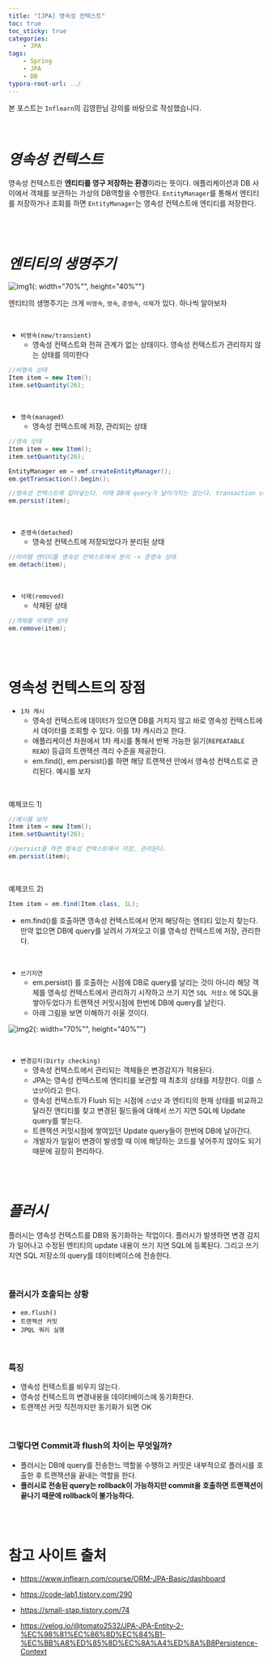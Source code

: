 ```yaml
---
title: "[JPA] 영속성 컨텍스트"
toc: true
toc_sticky: true
categories: 
    - JPA
tags:
    - Spring
    - JPA
    - DB
typora-root-url: ../
---
```


본 포스트는 `Inflearn`의 김영한님 강의를 바탕으로 작성했습니다.

<br>



# *영속성 컨텍스트*

영속성 컨텍스트란 **엔티티를 영구 저장하는 환경**이라는 뜻이다. 애플리케이션과 DB 사이에서 객체를 보관하는 가상의 DB역할을 수행한다. `EntityManager`를 통해서 엔티티를 저장하거나 조회를 하면 `EntityManager`는 영속성 컨텍스트에 엔티티를 저장한다.

<br>

<br>



# *엔티티의 생명주기*



![img1](/assets/images/25_1.png){: width="70%"", height="40%""}

엔티티의 생명주기는 크게 `비영속`, `영속`, `준영속`, `삭제`가 있다. 하나씩 알아보자

<br>



* `비영속(new/transient)`
  * 영속성 컨텍스트와 전혀 관계가 없는 상태이다. 영속성 컨텍스트가 관리하지 않는 상태를 의미한다

```java
//비영속 상태
Item item = new Item();
item.setQuantity(26);
```

<br>

* `영속(managed)` 
  * 영속성 컨텍스트에 저장, 관리되는 상태

```java
//영속 상태
Item item = new Item();
item.setQuantity(26);

EntityManager em = emf.createEntityManager();
em.getTransaction().begin();

//영속성 컨텍스트에 집어넣는다. 이때 DB에 query가 날아가지는 않는다. transaction commit 시점에 query가 날아감.
em.persist(item);
```

<br>

* `준영속(detached)`
  * 영속성 컨텍스트에 저장되었다가 분리된 상태

```java
//아이템 엔티티를 영속성 컨텍스트에서 분리 -> 준영속 상태
em.detach(item);
```

<br>

* `삭제(removed)`
  * 삭제된 상태

```java
//객체를 삭제한 상태
em.remove(item);
```

<br>

<br>



# 영속성 컨텍스트의 장점

* `1차 캐시`
  * 영속성 컨텍스트에 데이터가 있으면 DB를 거치지 않고 바로 영속성 컨텍스트에서 데이터를 조회할 수 있다. 이를 1차 캐시라고 한다.
  * 애플리케이션 차원에서 1차 캐시를 통해서 반복 가능한 읽기(`REPEATABLE READ`) 등급의 트랜잭션 격리 수준을 제공한다.
  * em.find(), em.persist()를 하면 해당 트랜잭션 안에서 영속성 컨텍스트로 관리된다. 예시를 보자

<br>

예제코드 1)

```java
//예시를 보자
Item item = new Item();
item.setQuantity(26);

//persist를 하면 영속성 컨텍스트에서 저장, 관리된다.
em.persist(item);
```

<br>

예제코드 2)

```java
Item item = em.find(Item.class, 1L);
```

* em.find()를 호출하면 영속성 컨텍스트에서 먼저 해당하는 엔티티 있는지 찾는다. 만약 없으면 DB에 query를 날려서 가져오고 이를 영속성 컨텍스트에 저장, 관리한다.

<br>

* `쓰기지연`
  * em.persist() 를 호출하는 시점에 DB로 query를 날리는 것이 아니라 해당 객체를 영속성 컨텍스트에서 관리하기 시작하고 쓰기 지연 `SQL 저장소` 에 SQL을 쌓아두었다가 트랜잭션 커밋시점에 한번에 DB에 query를 날린다.
  * 아래 그림을 보면 이해하기 쉬울 것이다.

![img2](/assets/images/25_2.png){: width="70%"", height="40%""}

<br>

* `변경감지(Dirty checking)`
  * 영속성 컨텍스트에서 관리되는 객체들은 변경감지가 적용된다.
  * JPA는 영속성 컨텍스트에 엔티티를 보관할 때 최초의 상태를 저장한다. 이를 `스냅샷`이라고 한다.
  * 영속성 컨텍스트가 Flush 되는 시점에 `스냅샷` 과 엔티티의 현재 상태를 비교하고 달라진 엔티티를 찾고 변경된 필드들에 대해서 쓰기 지연 SQL에 Update query를 쌓는다.
  * 트랜잭션 커밋시점에 쌓여있던 Update query들이 한번에 DB에 날아간다.
  * 개발자가 일일이 변경이 발생할 때 이에 해당하는 코드를 넣어주지 않아도 되기 때문에 굉장히 편리하다.

<br>

<br>



# *플러시*

플러시는 영속성 컨텍스트를 DB와 동기화하는 작업이다. 플러시가 발생하면 변경 감지가 일어나고 수정된 엔티티의 update 내용이 쓰기 지연 SQL에 등록된다. 그리고 쓰기 지연 SQL 저장소의 query를 데이터베이스에 전송한다.

<br>

### 플러시가 호출되는 상황

* `em.flush()`
* `트랜젝션 커밋`
* `JPQL 쿼리 실행`

<br>

### 특징

* 영속성 컨텍스트를 비우지 않는다.
* 영속성 컨텍스트의 변경내용을 데이터베이스에 동기화한다.
* 트랜잭션 커밋 직전까지만 동기화가 되면 OK

<br>

### 그렇다면 Commit과 flush의 차이는 무엇일까?

* 플러시는 DB에 query를 전송한느 역할을 수행하고 커밋은 내부적으로 플러시를 호출한 후 트랜잭션을 끝내는 역할을 한다.
* **플러시로 전송된 query는 rollback이 가능하지만 commit을 호출하면 트랜잭션이 끝나기 때문에 rollback이 불가능하다.**

<br>

<br>



# 참고 사이트 출처

* https://www.inflearn.com/course/ORM-JPA-Basic/dashboard

* https://code-lab1.tistory.com/290

* https://small-stap.tistory.com/74

* https://velog.io/@tomato2532/JPA-JPA-Entity-2-%EC%98%81%EC%86%8D%EC%84%B1-%EC%BB%A8%ED%85%8D%EC%8A%A4%ED%8A%B8Persistence-Context

